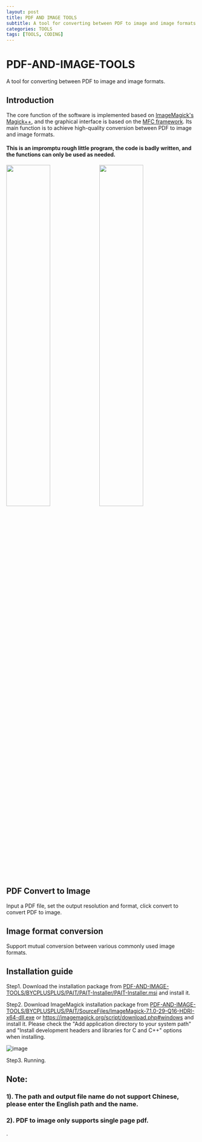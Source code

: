 ```yaml
---
layout: post
title: PDF AND IMAGE TOOLS
subtitle: A tool for converting between PDF to image and image formats.
categories: TOOLS
tags: [TOOLS, CODING]
---
```


# PDF-AND-IMAGE-TOOLS
A tool for converting between PDF to image and image formats.
## Introduction
The core function of the software is implemented based on [ImageMagick's Magick++](https://imagemagick.org/script/magick++.php), and the graphical interface is based on the [MFC framework](https://docs.microsoft.com/en-us/cpp/mfc/framework-mfc?view=msvc-170). Its main function is to achieve high-quality conversion between PDF to image and image formats.

#### This is an impromptu rough little program, the code is badly written, and the functions can only be used as needed.
<img src="https://github.com/Dot4diw/PDF-AND-IMAGE-TOOLS/blob/main/BYCPLUSPLUS/PAIT/SourceFiles/PAIT-Screenshot.jpg" width="48%"> <img src = "https://github.com/Dot4diw/PDF-AND-IMAGE-TOOLS/blob/main/BYCPLUSPLUS/PAIT/SourceFiles/Screenshot1.jpg" width = "48%">

## PDF Convert to Image
Input a PDF file, set the output resolution and format, click convert to convert PDF to image.

## Image format conversion
Support mutual conversion between various commonly used image formats.

## Installation guide
Step1. Download the installation package from [PDF-AND-IMAGE-TOOLS/BYCPLUSPLUS/PAIT/PAIT-Installer/PAIT-Installer.msi](https://github.com/Dot4diw/PDF-AND-IMAGE-TOOLS/blob/main/BYCPLUSPLUS/PAIT/PAIT-Installer/PAIT-Installer.msi) and install it.

Step2. Download ImageMagick installation package from [PDF-AND-IMAGE-TOOLS/BYCPLUSPLUS/PAIT/SourceFiles/ImageMagick-7.1.0-29-Q16-HDRI-x64-dll.exe](https://github.com/Dot4diw/PDF-AND-IMAGE-TOOLS/blob/main/BYCPLUSPLUS/PAIT/SourceFiles/ImageMagick-7.1.0-29-Q16-HDRI-x64-dll.exe) or https://imagemagick.org/script/download.php#windows and install it. Please check the "Add application directory to your system path" and "Install development headers and libraries for C and C++" options when installing.

![image](https://github.com/Dot4diw/PDF-AND-IMAGE-TOOLS/blob/main/BYCPLUSPLUS/PAIT/SourceFiles/ImageMagick-Install-Guide.jpg)

Step3. Running.

## Note: 
### 1). The path and output file name do not support Chinese, please enter the English path and the name.
### 2). PDF to image only supports single page pdf.
.
